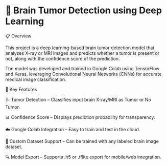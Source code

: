 # 🧠 Brain Tumor Detection using Deep Learning
📋 Overview

This project is a deep learning-based brain tumor detection model that analyzes X-ray or MRI images and predicts whether a tumor is present or not, along with the confidence score of the prediction.

The model was developed and trained in Google Colab using TensorFlow and Keras, leveraging Convolutional Neural Networks (CNNs) for accurate medical image classification.

🚀 Key Features

🩺 Tumor Detection – Classifies input brain X-ray/MRI as Tumor or No Tumor.

📊 Confidence Score – Displays prediction probability for transparency.

☁️ Google Colab Integration – Easy to train and test in the cloud.

📁 Custom Dataset Support – Can be trained with any labeled brain image dataset.

🔍 Model Export – Supports .h5 or .tflite export for mobile/web integration.
